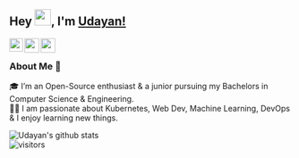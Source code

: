 
## Hey <img src="https://github.com/TheDudeThatCode/TheDudeThatCode/blob/master/Assets/Hi.gif" width="29px">, I'm [Udayan!](https://udayan-banik.github.io) 

<a href="https://www.linkedin.com/in/udayan-banik/">
  <img align="left" width="24px" src="https://cdn.jsdelivr.net/npm/simple-icons@v3/icons/linkedin.svg"  />
</a>
<a href="https://twitter.com/uday_senpai">
  <img align="left" width="26px" src="https://cdn.jsdelivr.net/npm/simple-icons@v3/icons/twitter.svg" />
</a>
<a href="mailto:banikuday2708@gmail.com">
  <img align="left" width="26px" src="https://cdn.jsdelivr.net/npm/simple-icons@v3/icons/gmail.svg" />
</a>
<!--<a href="https://www.youtube.com/channel/UCfv8cds8AfIM3UZtAWOz6Gg">
  <img align="left" width="26px" src="https://cdn.jsdelivr.net/npm/simple-icons@v3/icons/youtube.svg" />
</a>
<a href="http://dev.to/kunal">
  <img align="left" width="26px" src="https://cdn.jsdelivr.net/npm/simple-icons@v3/icons/medium.svg" />
</a>-->

<br />

### About Me 🚀
🎓 I’m an Open-Source enthusiast & a junior pursuing my Bachelors in Computer Science & Engineering. </br>
👨‍💻  I am passionate about Kubernetes, Web Dev, Machine Learning, DevOps & I enjoy learning new things. </br>
<!--
### My Experiences 🙌
- [CNCF Ambassador](https://www.cncf.io/people/ambassadors/) - CNAs are individuals who are passionate about CNCF technology and projects, recognized for their expertise, and willing to help others learn about the framework and community.
- [Kubernetes 1.22 Release Team Shadow](https://github.com/kubernetes/sig-release) - The Shadow system is an apprenticeship model, like those used by union tradespeople. The idea is that Shadows learn by doing, while in the process taking load off the leads and improving the release.
- [Google Summer of Code Mentor](http://summerofcode.withgoogle.com) at Code for Cause helping students contribute to Open Source projects for social good under the umbrella of Red Hat Middleware.
- [GitHub Campus Expert](https://education.github.com/experts) - Student leaders that strive to build diverse and inclusive spaces to learn skills, share their experiences, and build projects together. 
- Cloud Native Computing Foundation Intern ([The Linux Foundation](https://www.linuxfoundation.org)) - Worked on [Thanos](https://github.com/thanos-io/thanos), highly available [Prometheus](https://github.com/prometheus/prometheus) setup with long term storage. Implemented features, context & actions to increase observability & control for BlockViewer.
- Co-Founder and Instructor ([Code for Cause](https://www.youtube.com/channel/UCfv8cds8AfIM3UZtAWOz6Gg?view_as=subscriber)) - Started a community to provide education & mentorship to students globally & have **50k+ students** be a part in the first few months.
- Instructor - Code in Place (CS106A) ([Stanford University](https://codeinplace.stanford.edu)) - CS106A is one of most popular courses at Stanford University, taken by almost 1,600 students every year.
- [MLH Coach](https://mlh.io/coaches) - Major League Hacking Coaches are community members who represent Major League Hacking at events. They are passionate hackers and community members who love to teach and support peers of all skill levels. MLH Coaches are at your events mentoring hackers, supporting organizers, debugging issues, and much more!
- [MLH Fellowship Team Leader](https://fellowship.mlh.io) - Mentored students during the MLH Fellowship for Open Source projects (Flask, Jinja, Click, Kiwi, Werkzeug, Julia Language, BentoML, SciML) & debugged technical issues.
- [Google Summer of Code Mentor](https://drive.google.com/file/d/1RkfG8EeWwX2vy47A99rD_0EbHBUMCVqD/view?usp=sharing) (Red Hat Middleware) for improving Gradle support in the [Quarkus](https://github.com/quarkusio/quarkus) framework.
- [Major League Hacking Fellow](https://dev.to/kunal/open-source-best-practices-mlh-fellowship-experience-43ee) - Contributed to Open Source projects written in JavaScript with a focus on the React ecosystem, & added new features in [Facebook's Jest](https://github.com/facebook/jest).
- [Google Code-in Mentor](https://drive.google.com/file/d/1qHz5857X803hgwsrXFLqW8gPwMpZeqQH/view) (Red Hat Middleware) for [Kubernetes Java client](https://github.com/fabric8io/kubernetes-client), Web & Middleware technologies.
- [Google Summer of Code Student](https://drive.google.com/file/d/13mp8w7dk2YWdvrPvg0gmCMxErgUbUza4/view?usp=sharing) Developer (Red Hat Middleware) - Worked on [fabric8io-Kubernetes Java client](https://github.com/fabric8io/kubernetes-client) for handling [Kubernetes](https://kubernetes.io) & [OpenShift](https://www.openshift.com) clusters.
- Teaching Assistant at [Coding Blocks](https://codingblocks.com) for Java, Python, Data Science & Machine Learning.
- Python Mentor ([AnitaB.org](https://drive.google.com/file/d/1XBpBcEysVfEaJu2RY13pubkPu3AN4EwW/view?usp=sharing)) - Conducted doubt sessions & masterclasses for a group of **200+** students.
- Instructor at workshops conducted by '[CodeChef for Schools](https://drive.google.com/open?id=1-gbv21BN66dY0K88pd8ir69VQ0C8ovUU)' for Competitive Programming.
- [Microsoft Learn Student Ambassador](https://studentambassadors.microsoft.com) - Conducted workshops & webinars on DevOps, Open Source, Cloud, ML, Web Dev, etc.

### Honors & Awards 🏅
- Received 1 in 550 rare [Community Hero badger](https://www.microsoft.com/skills/azureheroes) from Microsoft for organising meetups, conferences, sharing content and being an active member of the community.
- Received a very rare [AI Ambassador badger](https://www.microsoft.com/skills/azureheroes) from Microsoft for organising, hosting and speaking at the Global AI Student Conference.
- Selected as 1 of 500 recipients for the [Nutanix Hybrid Cloud Scholarship Program](https://www.udacity.com/scholarships/nutanix-hybrid-cloud-scholarship-program) designed to upskill professionals interested in using emerging cloud technologies to enhance their organization's IT infrastructure.
- Selected as a recipient for the [Linux Foundation Training (LiFT) Scholarship](https://www.linuxfoundation.org/about/diversity-inclusiveness/lift-scholarships/) in the Developer Do-Gooders category.
- Selected as a scholarship recipient for [KubeCon + CloudNativeCon](https://events19.linuxfoundation.org/events/kubecon-cloudnativecon-north-america-2019/), [Open Source Summit](https://events.linuxfoundation.org/open-source-summit-north-america/) in 2019 & 2020.
-->
![Udayan's github stats](https://github-readme-stats.vercel.app/api?username=banikuday2708&show_icons=true&hide_border=true)
<br />
![visitors](https://visitor-badge.laobi.icu/badge?page_id=banikuday2708.udayan-banik)
